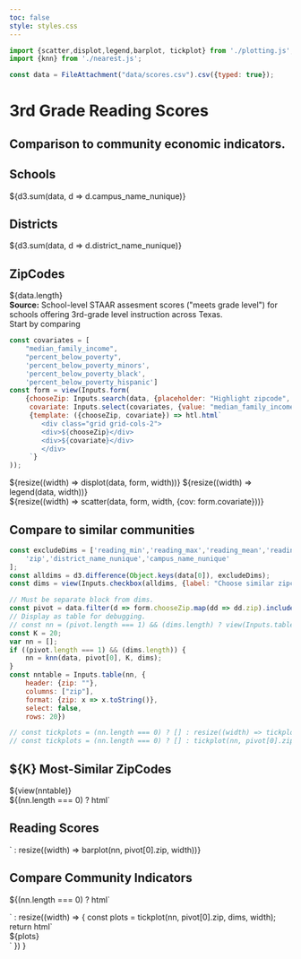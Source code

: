 ```yaml
---
toc: false
style: styles.css
---
```


```js
import {scatter,displot,legend,barplot, tickplot} from './plotting.js';
import {knn} from './nearest.js';
```

```js
const data = FileAttachment("data/scores.csv").csv({typed: true});
```

<!-- Title -->

<div class="hero">
  <h1>3rd Grade Reading Scores</h1>
  <h2>Comparison to community economic indicators.</h2>
</div>

<!-- Cards with big numbers -->

<div class="grid grid-cols-3">
  <div class="card">
    <h2>Schools</h2>
    <span class="big">${d3.sum(data, d => d.campus_name_nunique)}</span>
  </div>
  <div class="card">
    <h2>Districts</h2>
    <span class="big">${d3.sum(data, d => d.district_name_nunique)}</span>
  </div>
  <div class="card">
    <h2>ZipCodes</h2>
    <span class="big">${data.length}</span>
  </div>
</div>

<div class="grid grid-cols-2">
    <div class="note" label="">
        <b>Source:</b> School-level STAAR assesment scores ("meets grade level") for schools offering 3rd-grade level instruction across Texas.
    </div>
    <div class="tip">
        Start by comparing
    </div>
</div>

```js
const covariates = [
    "median_family_income", 
    "percent_below_poverty", 
    'percent_below_poverty_minors',
    'percent_below_poverty_black',
    'percent_below_poverty_hispanic']
const form = view(Inputs.form(
    {chooseZip: Inputs.search(data, {placeholder: "Highlight zipcode", columns: ["zip"], required: false}),
     covariate: Inputs.select(covariates, {value: "median_family_income", label: "Covariate"})},
     {template: ({chooseZip, covariate}) => htl.html`
        <div class="grid grid-cols-2">
        <div>${chooseZip}</div>
        <div>${covariate}</div>
        </div>
     `}
));
```

<!-- Scatter plots -->

<div class="grid grid-cols-2">
  <div class="card">
    ${resize((width) => displot(data, form, width))}
    ${resize((width) => legend(data, width))}
  </div> 
  <div class="card">
    ${resize((width) => scatter(data, form, width, {cov: form.covariate}))}
  </div>
</div>

## Compare to similar communities

```js
const excludeDims = ['reading_min','reading_max','reading_mean','reading_std',
    'zip','district_name_nunique','campus_name_nunique'
];
const alldims = d3.difference(Object.keys(data[0]), excludeDims);
const dims = view(Inputs.checkbox(alldims, {label: "Choose similar zipcodes by: "}));
```

```js
// Must be separate block from dims.
const pivot = data.filter(d => form.chooseZip.map(dd => dd.zip).includes(d.zip));
// Display as table for debugging.
// const nn = (pivot.length === 1) && (dims.length) ? view(Inputs.table(knn(data, pivot[0], 10, dims))) : undefined;
const K = 20;
var nn = [];
if ((pivot.length === 1) && (dims.length)) {
    nn = knn(data, pivot[0], K, dims);
}
const nntable = Inputs.table(nn, {
    header: {zip: ""}, 
    columns: ["zip"], 
    format: {zip: x => x.toString()},
    select: false,
    rows: 20})

// const tickplots = (nn.length === 0) ? [] : resize((width) => tickplot(nn, pivot[0].zip, width));
// const tickplots = (nn.length === 0) ? [] : tickplot(nn, pivot[0].zip);
```

<div class="grid grid-cols-2" style="grid-template-columns: 1fr 3fr; grid-auto-rows: auto;">
  <div class="card grid-rowspan-2">
    <h2>${K} Most-Similar ZipCodes</h2>
    ${view(nntable)}
  </div>
  <div class="card">
    ${(nn.length === 0) ? html`<h2>Reading Scores</h2>` : resize((width) => barplot(nn, pivot[0].zip, width))}
  </div>
  <div class="card">
    <h2>Compare Community Indicators</h2>
    ${(nn.length === 0) 
    ? html`<p></p>`
    : resize((width) => {
      const plots = tickplot(nn, pivot[0].zip, dims, width);
      return html`<div class="plots-container">${plots}</div>`
    })
    }
  </div>
</div>
